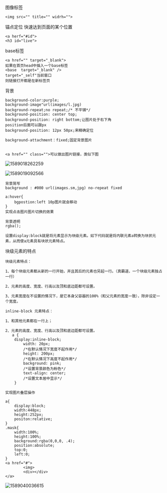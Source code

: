 图像标签

```
<img src="" title="" widrh="">
```

锚点定位
快速达到页面的某个位置

```
<a herf="#id">
<h3 id="live">

```

base标签

```
<a href="" target="_blank">
如果在首页head中插入一个base标签
<base  target="_blank" />
target="_self"当前窗口
则链接打开都是在新标签页
```

背景

```
background-color:purple;
background-image"url(images/l.jpg)
background-repeat;no repeat;/* 不平铺*/
background-position: center top;
background-position: right bottom;让图片处于右下角
position后面可以跟px
background-position: 12px 50px;来精确定位

background-attachment：fixed;固定背景图片


```

```
<a href="" class="">可以做出图片链接，类似下图
```

![1589018262259](../img/1589018262259.png)

![1589019092566](../img/1589019092566.png)

```
背景简写
background : #000 url(images.sm,jpg) no-repeat fixed 
```

```
a:hover{
    bgpostion:left 10p图片就会移动
}
实现点击图片图片切换的效果
```

```
背景透明
rgba();
```



```
设置display:block就是将元素显示为块级元素。如下代码就是将内联元素a转换为块状元素，从而使a元素具有块状元素特点。
```

块级元素的特点

```
块级元素特点：

1、每个块级元素都从新的一行开始，并且其后的元素也另起一行。（真霸道，一个块级元素独占一行）

2、元素的高度、宽度、行高以及顶和底边距都可设置。

3、元素宽度在不设置的情况下，是它本身父容器的100%（和父元素的宽度一致），除非设定一个宽度。
```

```
inline-block 元素特点：

1、和其他元素都在一行上；

2、元素的高度、宽度、行高以及顶和底边距都可设置。
   a {
    display:inline-block;
        width: 20px;
        /*在默认情况下宽度不起作用*/
        height: 200px;
        /*在默认情况下高度不起作用*/
        background: pink;
        /*设置背景颜色为粉色*/
        text-align: center;
        /*设置文本居中显示*/
    }
```

```
实现图片叠层操作

a{
    display:block;
    width:448px;
    height:252px;
    positon:relative;    
}
.mask{
    width:100%;
    height:100%;
    background:rgba(0,0,0, .4);
    position:absolute;
    top:0;
    left:0;
}
<a href="#">
        <img>
        <div></div>
</a>

```

![1589040036615](../img/1589040036615.png)